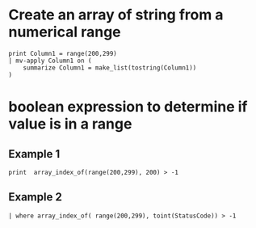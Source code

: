 # Create an array of string from a numerical range

```kql
print Column1 = range(200,299)
| mv-apply Column1 on (
    summarize Column1 = make_list(tostring(Column1))
)
```

# boolean expression to determine if value is in a range

## Example 1

```kql
print  array_index_of(range(200,299), 200) > -1
```

## Example 2

```kql
| where array_index_of( range(200,299), toint(StatusCode)) > -1
```